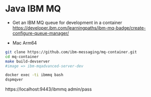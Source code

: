 # Java IBM MQ

- Get an IBM MQ queue for development in a container
https://developer.ibm.com/learningpaths/ibm-mq-badge/create-configure-queue-manager/

- Mac Arm64
```sh
git clone https://github.com/ibm-messaging/mq-container.git
cd mq-container
make build-devserver
#image => ibm-mqadvanced-server-dev
```

```sh
docker exec -ti ibmmq bash
dspmqver
```

https://localhost:9443/ibmmq
admin/pass